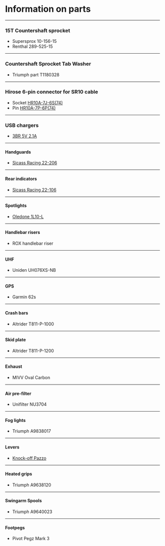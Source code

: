 # Information on parts

----

### 15T Countershaft sprocket
* Supersprox 10-156-15
* Renthal 289-525-15

----

### Countershaft Sprocket Tab Washer
* Triumph part T1180328

----

### Hirose 6-pin connector for SR10 cable
* Socket [HR10A-7J-6S(74)](http://www.digikey.com.au/product-detail/en/HR10A-7J-6S%2874%29/HR1602-ND/1095460)
* Pin [HR10A-7P-6P(74)](http://www.digikey.com.au/product-detail/en/HR10A-7P-6P%2874%29/HR1587-ND/1095445)

----

### USB chargers
* [3BR 5V 2.1A](http://www.3brpowersports.com/products.php)

----

#### Handguards
* [Sicass Racing 22-206](http://sicassracing.com/store/products/turn_signals/led/sicass_black_turn_signal_hand_guard_deflectors)

----

#### Rear indicators
* [Sicass Racing 22-106](http://sicassracing.com/store/products/turn_signals/led/clear_lens_led_flex_mount)

----

#### Spotlights
* [Oledone 1L10-L](http://www.ebay.com.au/itm/251291488810?ssPageName=STRK:MEWAX:IT&_trksid=p3984.m1438.l2649)

----

#### Handlebar risers
* ROX handlebar riser

----

#### UHF
* Uniden UH076XS-NB

----

#### GPS
* Garmin 62s

----

#### Crash bars
* Altrider T811-P-1000

----

#### Skid plate
* Altrider T811-P-1200

----

#### Exhaust
* MIVV Oval Carbon

----

#### Air pre-filter
* Unifilter NU3704

----

#### Fog lights
* Triumph A9838017

----

#### Levers
* [Knock-off Pazzo](http://www.ebay.com.au/itm/CNC-Brake-Clutch-Levers-Triumph-TIGER-1050-2007-2012-TIGER-800-XC-2011-2012-/270942394687)

----

#### Heated grips
* Triumph A9638120

----

#### Swingarm Spools
* Triumph A9640023

----

#### Footpegs
* Pivot Pegz Mark 3


